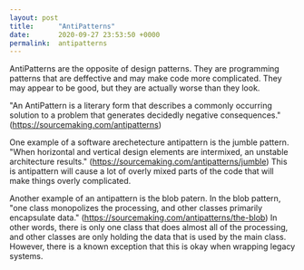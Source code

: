 ```yaml
---
layout: post
title:      "AntiPatterns"
date:       2020-09-27 23:53:50 +0000
permalink:  antipatterns
---
```


AntiPatterns are the opposite of design patterns. They are programming patterns that are deffective and may make code more complicated. They may appear to be good, but they are actually worse than they look.

"An AntiPattern is a literary form that describes a commonly occurring solution to a problem that generates decidedly negative consequences." (https://sourcemaking.com/antipatterns)

One example of a software arechetecture antipattern is the jumble pattern. "When horizontal and vertical design elements are intermixed, an unstable architecture results." (https://sourcemaking.com/antipatterns/jumble) This is antipattern will cause a lot of overly mixed parts of the code that will make things overly complicated.

Another example of an antipattern is the blob patern. In the blob pattern, "one class monopolizes the processing, and other classes primarily encapsulate data." (https://sourcemaking.com/antipatterns/the-blob) In other words, there is only one class that does almost all of the processing, and other classes are only holding the data that is used by the main class. However, there is a known exception that this is okay when wrapping legacy systems.

